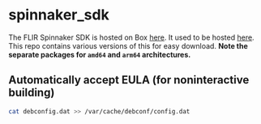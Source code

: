 # spinnaker_sdk

The FLIR Spinnaker SDK is hosted on Box [here](https://meta.box.lenovo.com/v/link/view/a1995795ffba47dbbe45771477319cc3). It used to be hosted [here](https://flir.app.boxcn.net/v/SpinnakerSDK/folder/74729115388). This repo contains various versions of this for easy download. **Note the separate packages for `amd64` and `arm64` architectures.**

## Automatically accept EULA (for noninteractive building)

```bash
cat debconfig.dat >> /var/cache/debconf/config.dat
```
